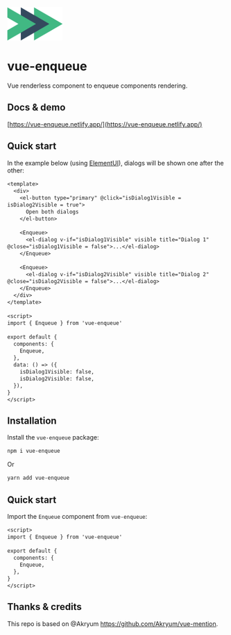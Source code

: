 <img src="./packages/docs/src/.vuepress/public/vue-enqueue.svg" alt="logo" width="128">

# vue-enqueue

Vue renderless component to enqueue components rendering.

## Docs & demo

[https://vue-enqueue.netlify.app/](https://vue-enqueue.netlify.app/)

## Quick start

In the example below (using [ElementUI](https://element.eleme.io/#/en-US/component/dialog)), dialogs will be shown one after the other:

```vue
<template>
  <div>
    <el-button type="primary" @click="isDialog1Visible = isDialog2Visible = true">
      Open both dialogs
    </el-button>

    <Enqueue>
      <el-dialog v-if="isDialog1Visible" visible title="Dialog 1" @close="isDialog1Visible = false">...</el-dialog>
    </Enqueue>

    <Enqueue>
      <el-dialog v-if="isDialog2Visible" visible title="Dialog 2" @close="isDialog2Visible = false">...</el-dialog>
    </Enqueue>
  </div>
</template>

<script>
import { Enqueue } from 'vue-enqueue'

export default {
  components: {
    Enqueue,
  },
  data: () => ({
    isDialog1Visible: false,
    isDialog2Visible: false,
  }),
}
</script>
```

## Installation

Install the `vue-enqueue` package:

```sh
npm i vue-enqueue
```

Or

```sh
yarn add vue-enqueue
```

## Quick start

Import the `Enqueue` component from `vue-enqueue`:

```vue
<script>
import { Enqueue } from 'vue-enqueue'

export default {
  components: {
    Enqueue,
  },
}
</script>
```


## Thanks & credits

This repo is based on @Akryum https://github.com/Akryum/vue-mention.
